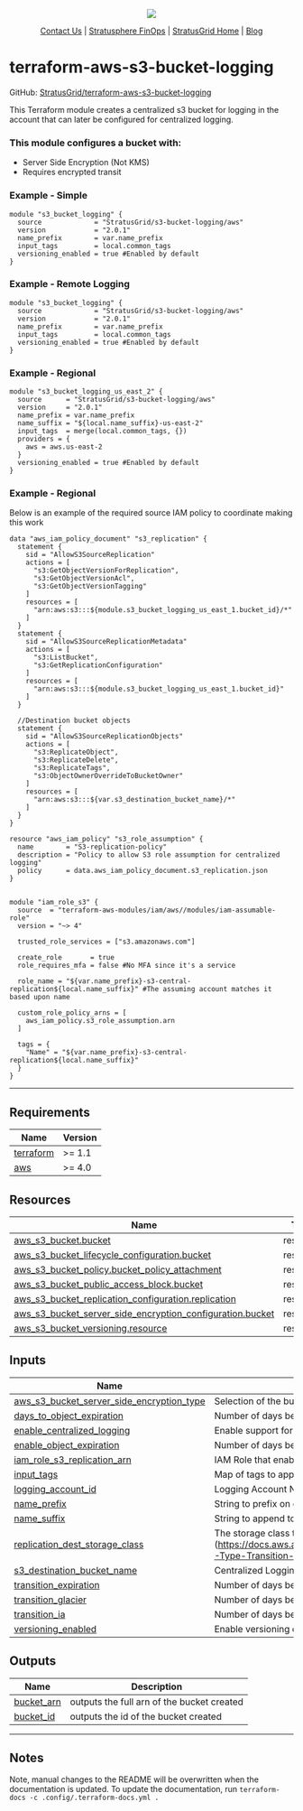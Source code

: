 <!-- BEGIN_TF_DOCS -->
<p align="center">
  <img src="https://github.com/StratusGrid/terraform-readme-template/blob/main/header/stratusgrid-logo-smaller.jpg?raw=true" />
  <p align="center">
    <a href="https://stratusgrid.com/book-a-consultation">Contact Us</a> |
    <a href="https://stratusgrid.com/cloud-cost-optimization-dashboard">Stratusphere FinOps</a> |
    <a href="https://stratusgrid.com">StratusGrid Home</a> |
    <a href="https://stratusgrid.com/blog">Blog</a>
  </p>
</p>

# terraform-aws-s3-bucket-logging

GitHub: [StratusGrid/terraform-aws-s3-bucket-logging](https://github.com/StratusGrid/terraform-aws-s3-bucket-logging)

This Terraform module creates a centralized s3 bucket for logging in the account that can later be configured for centralized logging.

### This module configures a bucket with:
- Server Side Encryption (Not KMS)
- Requires encrypted transit

### Example - Simple

```hcl
module "s3_bucket_logging" {
  source             = "StratusGrid/s3-bucket-logging/aws"
  version            = "2.0.1"
  name_prefix        = var.name_prefix
  input_tags         = local.common_tags
  versioning_enabled = true #Enabled by default
}
```

### Example - Remote Logging

```hcl
module "s3_bucket_logging" {
  source             = "StratusGrid/s3-bucket-logging/aws"
  version            = "2.0.1"
  name_prefix        = var.name_prefix
  input_tags         = local.common_tags
  versioning_enabled = true #Enabled by default
}
```

### Example - Regional

```hcl
module "s3_bucket_logging_us_east_2" {
  source      = "StratusGrid/s3-bucket-logging/aws"
  version     = "2.0.1"
  name_prefix = var.name_prefix
  name_suffix = "${local.name_suffix}-us-east-2"
  input_tags  = merge(local.common_tags, {})
  providers = {
    aws = aws.us-east-2
  }
  versioning_enabled = true #Enabled by default
}
```

### Example - Regional
Below is an example of the required source IAM policy to coordinate making this work

```hcl
data "aws_iam_policy_document" "s3_replication" {
  statement {
    sid = "AllowS3SourceReplication"
    actions = [
      "s3:GetObjectVersionForReplication",
      "s3:GetObjectVersionAcl",
      "s3:GetObjectVersionTagging"
    ]
    resources = [
      "arn:aws:s3:::${module.s3_bucket_logging_us_east_1.bucket_id}/*"
    ]
  }
  statement {
    sid = "AllowS3SourceReplicationMetadata"
    actions = [
      "s3:ListBucket",
      "s3:GetReplicationConfiguration"
    ]
    resources = [
      "arn:aws:s3:::${module.s3_bucket_logging_us_east_1.bucket_id}"
    ]
  }

  //Destination bucket objects
  statement {
    sid = "AllowS3SourceReplicationObjects"
    actions = [
      "s3:ReplicateObject",
      "s3:ReplicateDelete",
      "s3:ReplicateTags",
      "s3:ObjectOwnerOverrideToBucketOwner"
    ]
    resources = [
      "arn:aws:s3:::${var.s3_destination_bucket_name}/*"
    ]
  }
}

resource "aws_iam_policy" "s3_role_assumption" {
  name        = "S3-replication-policy"
  description = "Policy to allow S3 role assumption for centralized logging"
  policy      = data.aws_iam_policy_document.s3_replication.json
}


module "iam_role_s3" {
  source  = "terraform-aws-modules/iam/aws//modules/iam-assumable-role"
  version = "~> 4"

  trusted_role_services = ["s3.amazonaws.com"]

  create_role       = true
  role_requires_mfa = false #No MFA since it's a service

  role_name = "${var.name_prefix}-s3-central-replication${local.name_suffix}" #The assuming account matches it based upon name

  custom_role_policy_arns = [
    aws_iam_policy.s3_role_assumption.arn
  ]

  tags = {
    "Name" = "${var.name_prefix}-s3-central-replication${local.name_suffix}"
  }
}
```

---

## Requirements

| Name | Version |
|------|---------|
| <a name="requirement_terraform"></a> [terraform](#requirement\_terraform) | >= 1.1 |
| <a name="requirement_aws"></a> [aws](#requirement\_aws) | >= 4.0 |

## Resources

| Name | Type |
|------|------|
| [aws_s3_bucket.bucket](https://registry.terraform.io/providers/hashicorp/aws/latest/docs/resources/s3_bucket) | resource |
| [aws_s3_bucket_lifecycle_configuration.bucket](https://registry.terraform.io/providers/hashicorp/aws/latest/docs/resources/s3_bucket_lifecycle_configuration) | resource |
| [aws_s3_bucket_policy.bucket_policy_attachment](https://registry.terraform.io/providers/hashicorp/aws/latest/docs/resources/s3_bucket_policy) | resource |
| [aws_s3_bucket_public_access_block.bucket](https://registry.terraform.io/providers/hashicorp/aws/latest/docs/resources/s3_bucket_public_access_block) | resource |
| [aws_s3_bucket_replication_configuration.replication](https://registry.terraform.io/providers/hashicorp/aws/latest/docs/resources/s3_bucket_replication_configuration) | resource |
| [aws_s3_bucket_server_side_encryption_configuration.bucket](https://registry.terraform.io/providers/hashicorp/aws/latest/docs/resources/s3_bucket_server_side_encryption_configuration) | resource |
| [aws_s3_bucket_versioning.resource](https://registry.terraform.io/providers/hashicorp/aws/latest/docs/resources/s3_bucket_versioning) | resource |

## Inputs

| Name | Description | Type | Default | Required |
|------|-------------|------|---------|:--------:|
| <a name="input_aws_s3_bucket_server_side_encryption_type"></a> [aws\_s3\_bucket\_server\_side\_encryption\_type](#input\_aws\_s3\_bucket\_server\_side\_encryption\_type) | Selection of the bucket encryption type | `string` | `"SSE_S3"` | no |
| <a name="input_days_to_object_expiration"></a> [days\_to\_object\_expiration](#input\_days\_to\_object\_expiration) | Number of days before expiring data completely | `string` | `"2557"` | no |
| <a name="input_enable_centralized_logging"></a> [enable\_centralized\_logging](#input\_enable\_centralized\_logging) | Enable support for centralized logging to a centralized logging account | `bool` | `false` | no |
| <a name="input_enable_object_expiration"></a> [enable\_object\_expiration](#input\_enable\_object\_expiration) | Number of days before expiring data completely | `bool` | `false` | no |
| <a name="input_iam_role_s3_replication_arn"></a> [iam\_role\_s3\_replication\_arn](#input\_iam\_role\_s3\_replication\_arn) | IAM Role that enable S3 Role Assumption for Centralized Logging | `string` | `""` | no |
| <a name="input_input_tags"></a> [input\_tags](#input\_input\_tags) | Map of tags to apply to resources | `map(string)` | `{}` | no |
| <a name="input_logging_account_id"></a> [logging\_account\_id](#input\_logging\_account\_id) | Logging Account Number | `string` | `""` | no |
| <a name="input_name_prefix"></a> [name\_prefix](#input\_name\_prefix) | String to prefix on object names | `string` | n/a | yes |
| <a name="input_name_suffix"></a> [name\_suffix](#input\_name\_suffix) | String to append to object names. This is optional, so start with dash if using | `string` | `""` | no |
| <a name="input_replication_dest_storage_class"></a> [replication\_dest\_storage\_class](#input\_replication\_dest\_storage\_class) | The storage class to send replicated objects (https://docs.aws.amazon.com/AmazonS3/latest/API/API_Transition.html#AmazonS3-Type-Transition-StorageClass) | `string` | `"STANDARD_IA"` | no |
| <a name="input_s3_destination_bucket_name"></a> [s3\_destination\_bucket\_name](#input\_s3\_destination\_bucket\_name) | Centralized Logging Bucket Name | `string` | `""` | no |
| <a name="input_transition_expiration"></a> [transition\_expiration](#input\_transition\_expiration) | Number of days before expiring data completely | `string` | `"2557"` | no |
| <a name="input_transition_glacier"></a> [transition\_glacier](#input\_transition\_glacier) | Number of days before transitioning data to Glacier | `string` | `"366"` | no |
| <a name="input_transition_ia"></a> [transition\_ia](#input\_transition\_ia) | Number of days before transitioning data to S3 Infrequently Accessed | `string` | `"180"` | no |
| <a name="input_versioning_enabled"></a> [versioning\_enabled](#input\_versioning\_enabled) | Enable versioning on the S3 bucket, this is mainly for S3 logging replication | `bool` | `true` | no |

## Outputs

| Name | Description |
|------|-------------|
| <a name="output_bucket_arn"></a> [bucket\_arn](#output\_bucket\_arn) | outputs the full arn of the bucket created |
| <a name="output_bucket_id"></a> [bucket\_id](#output\_bucket\_id) | outputs the id of the bucket created |

---

## Notes
Note, manual changes to the README will be overwritten when the documentation is updated. To update the documentation, run `terraform-docs -c .config/.terraform-docs.yml .`
<!-- END_TF_DOCS -->